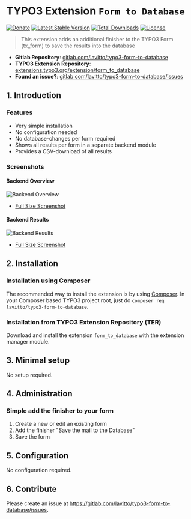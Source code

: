 # TYPO3 Extension `Form to Database`

[![Donate](https://img.shields.io/badge/Donate-PayPal-green.svg)](https://www.paypal.me/lavittoag/10)
[![Latest Stable Version](https://poser.pugx.org/lavitto/typo3-form-to-database/v/stable)](https://packagist.org/packages/lavitto/typo3-form-to-database)
[![Total Downloads](https://poser.pugx.org/lavitto/typo3-form-to-database/downloads)](https://packagist.org/packages/lavitto/typo3-form-to-database)
[![License](https://poser.pugx.org/lavitto/typo3-form-to-database/license)](https://packagist.org/packages/lavitto/typo3-form-to-database)

> This extension adds an additional finisher to the TYPO3 Form (tx_form) to save the results into the database

- **Gitlab Repository**: [gitlab.com/lavitto/typo3-form-to-database](https://gitlab.com/lavitto/typo3-form-to-database)
- **TYPO3 Extension Repository**: [extensions.typo3.org/extension/form_to_database](https://extensions.typo3.org/extension/form_to_database)
- **Found an issue?**: [gitlab.com/lavitto/typo3-form-to-database/issues](https://gitlab.com/lavitto/typo3-form-to-database/issues)

## 1. Introduction

### Features

- Very simple installation
- No configuration needed
- No database-changes per form required
- Shows all results per form in a separate backend module
- Provides a CSV-download of all results

### Screenshots

#### Backend Overview

![Backend Overview](https://cdn.lavitto.ch/typo3/lavitto/typo3-form-to-database/typo3-form-to-database-backend-overview_tmb.png)
- [Full Size Screenshot](https://cdn.lavitto.ch/typo3/lavitto/typo3-form-to-database/typo3-form-to-database-backend-overview.png)

#### Backend Results

![Backend Results](https://cdn.lavitto.ch/typo3/lavitto/typo3-form-to-database/typo3-form-to-database-backend-results_tmb.png)
- [Full Size Screenshot](https://cdn.lavitto.ch/typo3/lavitto/typo3-form-to-database/typo3-form-to-database-backend-results.png)

## 2. Installation

### Installation using Composer

The recommended way to install the extension is by using [Composer](https://getcomposer.org/). In your Composer based 
TYPO3 project root, just do `composer req lavitto/typo3-form-to-database`.

### Installation from TYPO3 Extension Repository (TER)

Download and install the extension `form_to_database` with the extension manager module.

## 3. Minimal setup

No setup required.

## 4. Administration

### Simple add the finisher to your form

1) Create a new or edit an existing form
2) Add the finisher "Save the mail to the Database"
3) Save the form

## 5. Configuration

No configuration required.

## 6. Contribute

Please create an issue at https://gitlab.com/lavitto/typo3-form-to-database/issues.

